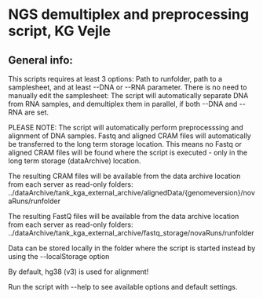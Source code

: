 # NGS demultiplex and preprocessing script, KG Vejle

## General info:
This scripts requires at least 3 options: Path to runfolder, path to a samplesheet, and at least --DNA or --RNA parameter.
There is no need to manually edit the samplesheet: The script will automatically separate DNA from RNA samples, and demultiplex them in parallel, if both --DNA and --RNA are set.

PLEASE NOTE: The script will automatically perform preprocesssing and alignment of DNA samples. Fastq and aligned CRAM files will automatically be transferred to the long term storage location. This means no Fastq or aligned CRAM files will be found where the script is executed - only in the long term storage (dataArchive) location.

The resulting CRAM files will be available from the data archive location from each server as read-only folders:
../dataArchive/tank_kga_external_archive/alignedData/{genomeversion}/novaRuns/runfolder

The resulting FastQ files will be available from the data archive location from each server as read-only folders:
../dataArchive/tank_kga_external_archive/fastq_storage/novaRuns/runfolder

Data can be stored locally in the folder where the script is started instead by using the --localStorage option

By default, hg38 (v3) is used for alignment!

Run the script with --help to see available options and default settings.

